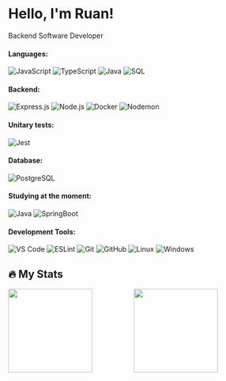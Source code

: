 # Hello, I'm Ruan!

<p>Backend Software Developer</p>

#### Languages:

<div>
  <img src="https://img.shields.io/badge/JavaScript-F7DF1E?style=for-the-badge&logo=javascript&logoColor=black" alt="JavaScript">
  <img src="https://img.shields.io/badge/TypeScript-007ACC?style=for-the-badge&logo=typescript&logoColor=white" alt="TypeScript">
  <img src="https://img.shields.io/badge/Java-ED8B00?style=for-the-badge&logo=java&logoColor=white" alt="Java">
  <img src="https://img.shields.io/badge/-SQL-4479A1?style=for-the-badge&logo=sql&logoColor=white" alt="SQL">
</div>

#### Backend: 

<div>
  <img src="https://img.shields.io/badge/Express.js-404D59?style=for-the-badge&logo=express" alt="Express.js">
  <img src="https://img.shields.io/badge/-Node.js-339933?style=for-the-badge&logo=node.js&logoColor=white" alt="Node.js">
  <img src="https://img.shields.io/badge/-Docker-2496ED?style=for-the-badge&logo=docker&logoColor=white" alt="Docker">
  <img src="https://img.shields.io/badge/-Nodemon-76D04B?style=for-the-badge&logo=nodemon&logoColor=white" alt="Nodemon">
</div>

#### Unitary tests:

<div>
  <img src="https://img.shields.io/badge/-Jest-C21325?style=for-the-badge&logo=jest&logoColor=white" alt="Jest">
</div>

#### Database:

<div>
  <img src="https://img.shields.io/badge/PostgreSQL-316192?style=for-the-badge&logo=postgresql&logoColor=white" alt="PostgreSQL">
</div>

#### Studying at the moment: 

<div>
  <img src="https://img.shields.io/badge/Java-ED8B00?style=for-the-badge&logo=java&logoColor=white" alt="Java">
  <img src="https://img.shields.io/badge/Spring-6DB33F?style=for-the-badge&logo=spring&logoColor=white" alt="SpringBoot">
</div>

#### Development Tools: 

<div>
  <img src="https://img.shields.io/badge/VS%20Code-0078d7.svg?style=for-the-badge&logo=visual-studio-code&logoColor=white" alt="VS Code">
  <img src="https://img.shields.io/badge/-ESLint-4B32C3?style=for-the-badge&logo=eslint&logoColor=white" alt="ESLint">
  <img src="https://img.shields.io/badge/-Git-F05032?style=for-the-badge&logo=git&logoColor=white" alt="Git">
  <img src="https://img.shields.io/badge/-GitHub-181717?style=for-the-badge&logo=github&logoColor=white" alt="GitHub">
  <img src="https://img.shields.io/badge/Linux-E34F26?style=for-the-badge&logo=linux&logoColor=black" alt="Linux">
  <img src="https://img.shields.io/badge/Windows-017AD7?style=for-the-badge&logo=windows&logoColor=white" alt="Windows">
</div>

## :fire: My Stats
<div align="center">
    
  <img height="170px" align="left" src="https://github-readme-stats.vercel.app/api/top-langs/?username=BritoRuan&layout=compact&langs_count=7&bg_color=0D1117&text_color=C9D1D9&title_color=ffff&icon_color=8957e5&hide_border=true" />
  <img height="170px" src="https://github-readme-stats.vercel.app/api?username=BritoRuan&show_icons=true&bg_color=0D1117&text_color=C9D1D9&title_color=ffff&icon_color=8957e5&hide_border=true" />
</div>

